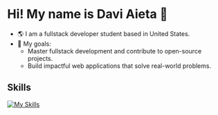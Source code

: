 # Hi! My name is Davi Aieta 👋

- 🌎 I am a fullstack developer student based in United States.
- 🎯 My goals:
   - Master fullstack development and contribute to open-source projects.
   - Build impactful web applications that solve real-world problems.

## Skills
[![My Skills](https://skillicons.dev/icons?i=js,ts,nestjs,express,react,nextjs,tailwind,python,mysql,aws)](https://skillicons.dev)
